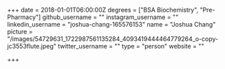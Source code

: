 +++
date = 2018-01-01T06:00:00Z
degrees = ["BSA Biochemistry", "Pre-Pharmacy"]
github_username = ""
instagram_username = ""
linkedin_username = "joshua-chang-165576153"
name = "Joshua Chang"
picture = "/images/54729631_1722987561135284_4093419444464779264_o-copy-jc3553flute.jpeg"
twitter_username = ""
type = "person"
website = ""

+++
